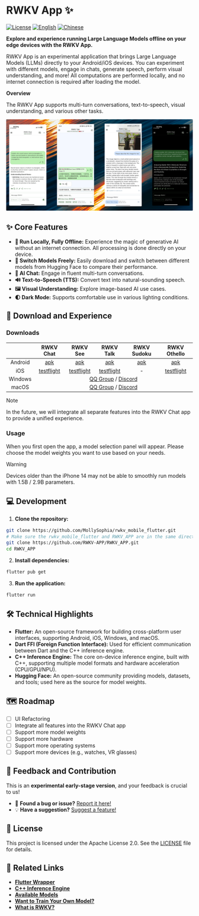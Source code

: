 # RWKV App ✨

[![License](https://img.shields.io/badge/License-Apache%202.0-blue.svg)](LICENSE)
[![English](https://img.shields.io/badge/README-English-blue.svg)](./README.md)
[![Chinese](https://img.shields.io/badge/README-中文-blue.svg)](./README.zh.md)

**Explore and experience running Large Language Models offline on your edge devices with the RWKV App.**

RWKV App is an experimental application that brings Large Language Models (LLMs) directly to your Android/iOS devices. You can experiment with different models, engage in chats, generate speech, perform visual understanding, and more! All computations are performed locally, and no internet connection is required after loading the model.

**Overview**

The RWKV App supports multi-turn conversations, text-to-speech, visual understanding, and various other tasks.

![RWKV App Screenshot](.github/images/readme/gallery.png)

## ✨ Core Features

- **📱 Run Locally, Fully Offline:** Experience the magic of generative AI without an internet connection. All processing is done directly on your device.
- **🤖 Switch Models Freely:** Easily download and switch between different models from Hugging Face to compare their performance.
- **💬 AI Chat:** Engage in fluent multi-turn conversations.
- **🔊 Text-to-Speech (TTS):** Convert text into natural-sounding speech.
- **🖼️ Visual Understanding:** Explore image-based AI use cases.
- **🌓 Dark Mode:** Supports comfortable use in various lighting conditions.

## 🧭 Download and Experience

### Downloads

<table>
<thead>
<tr>
<th style="text-align: center;"></th>
<th style="text-align: center;">RWKV Chat</th>
<th style="text-align: center;">RWKV See</th>
<th style="text-align: center;">RWKV Talk</th>
<th style="text-align: center;">RWKV Sudoku</th>
<th style="text-align: center;">RWKV Othello</th>
</tr>
</thead>
<tbody>
<tr>
<td style="text-align: center;">Android</td>
<td style="text-align: center;"><a href="https://www.pgyer.com/rwkvchat">apk</a></td>
<td style="text-align: center;"><a href="https://www.pgyer.com/rwkv-see">apk</a></td>
<td style="text-align: center;"><a href="https://www.pgyer.com/rwkv-see">apk</a></td>
<td style="text-align: center;"><a href="https://www.pgyer.com/rwkv-sudoku">apk</a></td>
<td style="text-align: center;"><a href="https://www.pgyer.com/rwkv-othello">apk</a></td>
</tr>
<tr>
<td style="text-align: center;">iOS</td>
<td style="text-align: center;"><a href="https://testflight.apple.com/join/DaMqCNKh">testflight</a></td>
<td style="text-align: center;"><a href="https://testflight.apple.com/join/vAjawMJc">testflight</a></td>
<td style="text-align: center;"><a href="https://testflight.apple.com/join/mfsdWS4b">testflight</a></td>
<td style="text-align: center;">-</td>
<td style="text-align: center;"><a href="https://testflight.apple.com/join/f5SVf76c">testflight</a></td>
</tr>
<tr>
<td style="text-align: center;" rowspan="2">Windows</td>
<td style="text-align: center;" colspan="5" rowspan="2"><a href="https://qm.qq.com/q/y0gOHcguty">QQ Group</a> / <a href="https://discord.gg/8NvyXcAP5W">Discord</a></td>
</tr>
<tr></tr>
<tr>
<td style="text-align: center;" rowspan="2">macOS</td>
<td style="text-align: center;" colspan="5" rowspan="2"><a href="https://qm.qq.com/q/y0gOHcguty">QQ Group</a> / <a href="https://discord.gg/8NvyXcAP5W">Discord</a></td>
</tr>
<tr></tr>
</tbody>
</table>

> [!NOTE]
> In the future, we will integrate all separate features into the RWKV Chat app to provide a unified experience.

### Usage

When you first open the app, a model selection panel will appear. Please choose the model weights you want to use based on your needs.

> [!WARNING]
> Devices older than the iPhone 14 may not be able to smoothly run models with 1.5B / 2.9B parameters.

## 💻 Development

1. **Clone the repository:**

```bash
git clone https://github.com/MollySophia/rwkv_mobile_flutter.git
# Make sure the rwkv_mobile_flutter and RWKV_APP are in the same directory
git clone https://github.com/RWKV-APP/RWKV_APP.git
cd RWKV_APP
```

2. **Install dependencies:**

```bash
flutter pub get
```

3. **Run the application:**

```bash
flutter run
```

## 🛠️ Technical Highlights

- **Flutter:** An open-source framework for building cross-platform user interfaces, supporting Android, iOS, Windows, and macOS.
- **Dart FFI (Foreign Function Interface):** Used for efficient communication between Dart and the C++ inference engine.
- **C++ Inference Engine:** The core on-device inference engine, built with C++, supporting multiple model formats and hardware acceleration (CPU/GPU/NPU).
- **Hugging Face:** An open-source community providing models, datasets, and tools; used here as the source for model weights.

## 🗺️ Roadmap

- [ ] UI Refactoring
- [ ] Integrate all features into the RWKV Chat app
- [ ] Support more model weights
- [ ] Support more hardware
- [ ] Support more operating systems
- [ ] Support more devices (e.g., watches, VR glasses)

## 🤝 Feedback and Contribution

This is an **experimental early-stage version**, and your feedback is crucial to us!

- 🐞 **Found a bug or issue?** [Report it here!](https://github.com/RWKV-APP/RWKV_APP/issues/new?assignees=&labels=bug&template=bug_report.md&title=%5BBUG%5D)
- 💡 **Have a suggestion?** [Suggest a feature!](https://github.com/RWKV-APP/RWKV_APP/issues/new?assignees=&labels=enhancement&template=feature_request.md&title=%5BFEATURE%5D)

## 📄 License

This project is licensed under the Apache License 2.0. See the [LICENSE](LICENSE) file for details.

## 🔗 Related Links

- [**Flutter Wrapper**](https://github.com/MollySophia/rwkv_mobile_flutter)
- [**C++ Inference Engine**](https://github.com/MollySophia/rwkv-mobile)
- [**Available Models**](https://huggingface.co/mollysama/rwkv-mobile-models/tree/main)
- [**Want to Train Your Own Model?**](https://github.com/RWKV-Vibe/RWKV-LM-V7)
- [**What is RWKV?**](https://rwkv.cn/)

